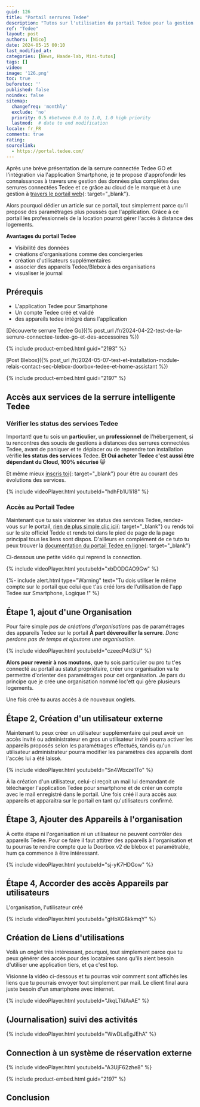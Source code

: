 ```yaml
---
guid: 126
title: "Portail serrures Tedee"
description: "Tutos sur l'utilisation du portail Tedee pour la gestion de plusieurs serrures connectées Tedee Go et Pro idéal quand tu possèdes plusieurs serures ou pour les professionnels de l'hébergement et conciergeries"
ref: "Tedee"
layout: post
authors: [Nico]
date: 2024-05-15 00:10
last_modified_at: 
categories: [News, Haade-lab, Mini-tutos]
tags: []
video: 
image: '126.png'
toc: true
beforetoc: ''
published: false
noindex: false
sitemap:
  changefreq: 'monthly'
  exclude: 'no'
  priority: 0.5 #between 0.0 to 1.0, 1.0 high priority
  lastmod:  # date to end modification
locale: fr_FR
comments: true
rating:  
sourcelink:
  - https://portal.tedee.com/
---
```


Après une brève présentation de la serrure connectée Tedee GO et l'intégration via l'application Smartphone, je te propose d'approfondir les connaissances à travers une gestion des données plus complètes des serrures connectées Tedee et ce grâce au cloud de le marque et à une gestion à [travers le portail web](https://portal.tedee.com/){: target="_blank"}.

Alors pourquoi dédier un article sur ce portail, tout simplement parce qu'il propose des paramétrages plus poussés que l'application. Grâce à ce portail les professionnels de la location pourrot gérer l'accès à distance des logements.

**Avantages du portail Tedee**

- Visibilité des données
- créations d'organisations comme des conciergeries
- création d'utilisateurs supplémentaires
- associer des appareils Tedee/Blebox à des organisations
- visualiser le journal

## Prérequis

- L'application Tedee pour Smartphone
- Un compte Tedee créé et validé
- des appareils tedee intégré dans l'application

[Découverte serrure Tedee Go]({% post_url /fr/2024-04-22-test-de-la-serrure-connectee-tedee-go-et-des-accessoires %})

{% include product-embed.html guid="2193" %}

[Post Blebox]({% post_url /fr/2024-05-07-test-et-installation-module-relais-contact-sec-blebox-doorbox-tedee-et-home-assistant %})

{% include product-embed.html guid="2197" %}


## Accès aux services de la serrure intelligente Tedee

### Vérifier les status des services Tedee

Important! que tu sois un **particulier**, un **professionnel** de l'hébergement, si tu rencontres des soucis de gestions à distances des serrures connectées Tedee, avant de paniquer et te déplacer ou de reprendre ton installation vérifie **les status des services** Tedee. **Et Oui acheter Tedee c'est aussi être dépendant du Cloud, 100% sécurisé** 😸

Et même mieux [inscris toi](https://status.tedee.com/){: target="_blank"} pour être au courant des évolutions des services.

{% include videoPlayer.html youtubeId="hdhFb1U1i18" %}

### Accès au Portail Tedee

Maintenant que tu sais visionner les status des services Tedee, rendez-vous sur le portail, [rien de plus simple clic ici](https://portal.tedee.com/){: target="_blank"} ou rends toi sur le site officiel Tedde et rends toi dans le pied de page de la page principal tous les liens sont dispos. D'ailleurs en complément de ce tuto tu peux trouver la [documentation du portail Tedee en ligne](https://tedee.com/fr/knowledge-base/portail-tedee/){: target="_blank"}

Ci-dessous une petite vidéo qui reprend la connection.

{% include videoPlayer.html youtubeId="xbDODGAO9Gw" %}

{%- include alert.html type="Warning" text="Tu dois utiliser le même compte sur le portail que celui que t'as créé lors de l'utilisation de l'app Tedee sur Smartphone, Logique !" %}

## Étape 1, ajout d'une Organisation

Pour faire simple *pas de créations d'organisations* pas de paramétrages des appareils Tedee sur le portail **À part déverouiller la serrure**. *Donc perdons pas de temps et ajoutons une organisation.*

{% include videoPlayer.html youtubeId="czeecP4d3iU" %}

**Alors pour revenir à nos moutons**, que tu sois particulier ou pro tu t'es connecté au portail au statut propriétaire, créer une organisation va te permettre d'orienter des paramétrages pour cet organisation. Je pars du principe que je crée une organisation nommé loc'ett qui gère plusieurs logements.

Une fois créé tu auras accès à de nouveaux onglets.

## Étape 2, Création d'un utilisateur externe

Maintenant tu peux créer un utilisateur supplémentaire qui peut avoir un accès invité ou administrateur en gros un utilisateur invité pourra activer les appareils proposés selon les paramétrages effectués, tandis qu'un utilisateur administrateur pourra modifier les paramètres des appareils dont l'accès lui a été laissé.

{% include videoPlayer.html youtubeId="Sn4Wbxze1To" %}

À la création d'un utilisateur, celui-ci reçoit un mail lui demandant de télécharger l'application Tedee pour smartphone et de créer un compte avec le mail enregistré dans le portail. Une fois créé il aura accès aux appareils et apparaitra sur le portail en tant qu'utilisateurs confirmé.

## Étape 3, Ajouter des Appareils à l'organisation

À cette étape ni l'organisation ni un utilisateur ne peuvent contrôler des appareils Tedee. Pour ce faire il faut attitrer des appareils à l'organisation et tu pourras te rendre compte que la Doorbox v2 de blebox et paramétrable, hum ça commence à être intéressant.

{% include videoPlayer.html youtubeId="sj-yK7HDGow" %}

## Étape 4, Accorder des accès Appareils par utilisateurs

L'organisation, l'utilisateur créé

{% include videoPlayer.html youtubeId="gHbXG8kkmqY" %}

## Création de Liens d'utilisations

Voilà un onglet très intéressant, pourquoi, tout simplement parce que tu peux générer des accès pour des locataires sans qu'ils aient besoin d'utiliser une application tiers, et ça c'est top. 

Visionne la vidéo ci-dessous et tu pourras voir comment sont affichés les liens que tu pourrais envoyer tout simplement par mail. Le client final aura juste besoin d'un smartphone avec internet.

{% include videoPlayer.html youtubeId="JkqLTklAvAE" %}

## (Journalisation) suivi des activités

{% include videoPlayer.html youtubeId="WwDLaEgJEhA" %}

## Connection à un système de réservation externe

{% include videoPlayer.html youtubeId="A3UjF62zhe8" %}

{% include product-embed.html guid="2197" %}

## Conclusion

